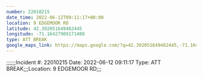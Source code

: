 ```yaml
---
number: 22010215
date_time: 2022-06-12T09:11:17+00:00
location: 9 EDGEMOOR RD
latitude: 42.392051649462445
longitude: -71.16427909171408
type: ATT BREAK
google_maps_link: https://maps.google.com/?q=42.392051649462445,-71.16427909171408
---
```


;;;;;;Incident #: 22010215  Date: 2022-06-12 09:11:17   Type: ATT BREAK;;;Location: 9 EDGEMOOR RD;;;
